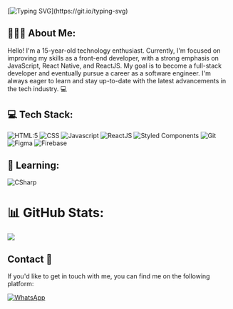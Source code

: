 [![Typing SVG](https://readme-typing-svg.demolab.com?font=Fira+Code&pause=1000&color=1AF71C&width=435&lines=Hello%2C+World!;Welcome+to+my+profile.)](https://git.io/typing-svg)

##  👨🏽‍💻 About Me:

Hello! I'm a 15-year-old technology enthusiast. Currently, I'm focused on improving my skills as a front-end developer, with a strong emphasis on JavaScript, React Native, and ReactJS. My goal is to become a full-stack developer and eventually pursue a career as a software engineer. I'm always eager to learn and stay up-to-date with the latest advancements in the tech industry. 💻

## 💻 Tech Stack:

![HTML:5](https://img.shields.io/badge/HTML5-323330?style=for-the-badge&logo=html5&logoColor=E34F26)
![CSS](https://img.shields.io/badge/CSS3-323330?style=for-the-badge&logo=css3&logoColor=1572B6)
![Javascript](https://img.shields.io/badge/JavaScript-323330?style=for-the-badge&logo=javascript&logoColor=F7DF1E)
![ReactJS](https://img.shields.io/badge/Reactjs-323330?style=for-the-badge&logo=react&logoColor=#61DAFB)
![Styled Components](https://img.shields.io/badge/styled--components-323330?style=for-the-badge&logo=styled-components&logoColor=rose)
![Git](https://img.shields.io/badge/GIT-323330?style=for-the-badge&logo=git&logoColor=F05032)
![Figma](https://img.shields.io/badge/figma-323330.svg?style=for-the-badge&logo=figma&logoColor=A5CD39)
![Firebase](https://img.shields.io/badge/firebase-323330.svg?style=for-the-badge&logo=firebase&logoColor=ffa000)

## 📖 Learning:

![CSharp](https://img.shields.io/badge/CS-323330.svg?style=for-the-badge&logo=csharp&logoColor=ADB0F3)

# 📊 GitHub Stats:

![](https://github-readme-stats.vercel.app/api/top-langs/?username=Srfreitass&theme=dark&hide_border=false&include_all_commits=false&count_private=false&layout=compact)

## Contact 📱

If you'd like to get in touch with me, you can find me on the following platform:


[![WhatsApp](https://img.shields.io/badge/WhatsApp-%2325D366.svg?style=for-the-badge&logo=WhatsApp&logoColor=white)](https://wa.me/5567996608368)


